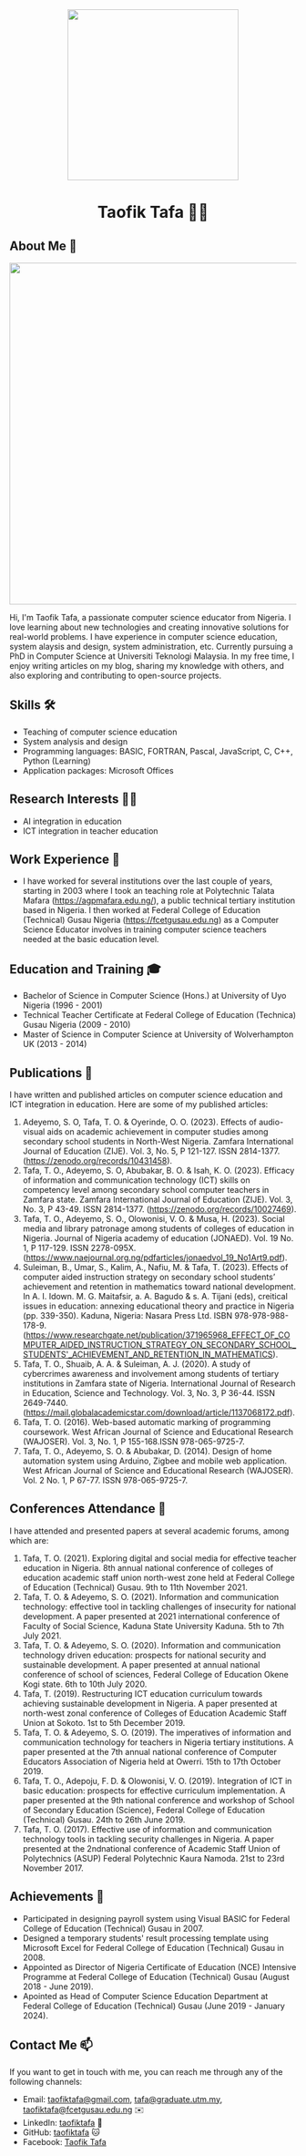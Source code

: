 

<div align="center"><img src="https://github.com/taofiktafa/taofiktafa/assets/162001740/423fb7dd-740b-432f-90a4-c2b3ef7bca33" width="300"></div>
<h1 align="center">Taofik Tafa 👨‍💻</h1>

## About Me 🚀
<div align="center"><img src="https://github.com/taofiktafa/BDM/assets/51344005/ffaa458f-d247-48f9-86f6-c4f88ebefaa5" width="600" /></div>

Hi, I'm Taofik Tafa, a passionate computer science educator from Nigeria. I love learning about new technologies and creating innovative solutions for real-world problems. I have experience in computer science education, system alaysis and design,  system administration, etc. Currently pursuing a PhD in Computer Science at Universiti Teknologi Malaysia. In my free time, I enjoy writing articles on my blog, sharing my knowledge with others, and also exploring and contributing to open-source projects.

## Skills 🛠️

- Teaching of computer science education
- System analysis and design
- Programming languages: BASIC, FORTRAN, Pascal, JavaScript, C, C++, Python (Learning)
- Application packages: Microsoft Offices

## Research Interests 👨‍💻
-  AI integration in education
-  ICT integration in teacher education

## Work Experience 💼

- I have worked for several institutions over the last couple of years, starting in 2003 where I took an teaching role at Polytechnic Talata Mafara (https://agpmafara.edu.ng/), a public technical tertiary institution based in Nigeria. I then worked at Federal College of Education (Technical) Gusau Nigeria (https://fcetgusau.edu.ng) as a Computer Science Educator involves in training computer science teachers needed at the basic education level.

## Education and Training 🎓

- Bachelor of Science in Computer Science (Hons.) at University of Uyo Nigeria (1996 - 2001)
- Technical Teacher Certificate at Federal College of Education (Technica) Gusau Nigeria (2009 - 2010)
- Master of Science in Computer Science at University of Wolverhampton UK (2013 - 2014)

## Publications 📝

I have written and published articles on computer science education and ICT integration in education. Here are some of my published articles:

1.	Adeyemo, S. O, Tafa, T. O. & Oyerinde, O. O. (2023). Effects of audio-visual aids on academic achievement in computer studies among secondary school students in North-West Nigeria. Zamfara International Journal of Education (ZIJE). Vol. 3, No. 5, P 121-127. ISSN 2814-1377. (https://zenodo.org/records/10431458).
2.	Tafa, T. O., Adeyemo, S. O, Abubakar, B. O. & Isah, K. O. (2023). Efficacy of information and communication technology (ICT) skills on competency level among secondary school computer teachers in Zamfara state. Zamfara International Journal of Education (ZIJE). Vol. 3, No. 3, P 43-49. ISSN 2814-1377. (https://zenodo.org/records/10027469).
3.	Tafa, T. O., Adeyemo, S. O., Olowonisi, V. O. & Musa, H. (2023). Social media and library patronage among students of colleges of education in Nigeria. Journal of Nigeria academy of education (JONAED). Vol. 19 No. 1, P 117-129.  ISSN 2278-095X. (https://www.naejournal.org.ng/pdfarticles/jonaedvol_19_No1Art9.pdf).
4.	Suleiman, B., Umar, S., Kalim, A., Nafiu, M. & Tafa, T. (2023). Effects of computer aided instruction strategy on secondary school students’ achievement and retention in mathematics toward national development. In A. I. Idown. M. G. Maitafsir, a. A. Bagudo & s. A. Tijani (eds), creitical issues in education: annexing educational theory and practice in Nigeria (pp. 339-350). Kaduna, Nigeria: Nasara Press Ltd. ISBN 978-978-988-178-9. (https://www.researchgate.net/publication/371965968_EFFECT_OF_COMPUTER_AIDED_INSTRUCTION_STRATEGY_ON_SECONDARY_SCHOOL_STUDENTS'_ACHIEVEMENT_AND_RETENTION_IN_MATHEMATICS).
5.	Tafa, T. O., Shuaib, A. A. & Suleiman, A. J. (2020). A study of cybercrimes awareness and involvement among students of tertiary institutions in Zamfara state of Nigeria. International Journal of Research in Education, Science and Technology. Vol. 3, No. 3, P 36-44. ISSN 2649-7440. (https://mail.globalacademicstar.com/download/article/1137068172.pdf).
6.	Tafa, T. O. (2016). Web-based automatic marking of programming coursework. West African Journal of Science and Educational Research (WAJOSER). Vol. 3, No. 1, P 155-168.ISSN 978-065-9725-7.
7.	Tafa, T. O., Adeyemo, S. O. & Abubakar, D. (2014). Design of home automation system using Arduino, Zigbee and mobile web application. West African Journal of Science and Educational Research (WAJOSER). Vol. 2 No. 1, P 67-77. ISSN 978-065-9725-7.


## Conferences Attendance 📝
I have attended and presented papers at several academic forums, among which are:

1.	Tafa, T. O. (2021). Exploring digital and social media for effective teacher education in Nigeria. 8th annual national conference of colleges of education academic staff union north-west zone held at Federal College of Education (Technical) Gusau. 9th to 11th November 2021.
2.	Tafa, T. O. & Adeyemo, S. O. (2021). Information and communication technology: effective tool in tackling challenges of insecurity for national development.  A paper presented at 2021 international conference of Faculty of Social Science, Kaduna State University Kaduna. 5th to 7th July 2021.
3.	Tafa, T. O. & Adeyemo, S. O. (2020). Information and communication technology driven education: prospects for national security and sustainable development. A paper presented at annual national conference of school of sciences, Federal College of Education Okene Kogi state. 6th to 10th July 2020.
4.	Tafa, T. (2019). Restructuring ICT education curriculum towards achieving sustainable development in Nigeria. A paper presented at north-west zonal conference of Colleges of Education Academic Staff Union at Sokoto. 1st to 5th December 2019.
5.	Tafa, T. O. & Adeyemo, S. O. (2019). The imperatives of information and communication technology for teachers in Nigeria tertiary institutions. A paper presented at the 7th annual national conference of Computer Educators Association of Nigeria held at Owerri. 15th to 17th October 2019.
6.	Tafa, T. O., Adepoju, F. D. & Olowonisi, V. O. (2019). Integration of ICT in basic education: prospects for effective curriculum implementation. A paper presented at the 9th national conference and workshop of School of Secondary Education (Science), Federal College of Education (Technical) Gusau. 24th to 26th June 2019.
7.	Tafa, T. O. (2017). Effective use of information and communication technology tools in tackling security challenges in Nigeria. A paper presented at the 2ndnational conference of Academic Staff Union of Polytechnics (ASUP) Federal Polytechnic Kaura Namoda. 21st to 23rd November 2017.

## Achievements 💼
-  Participated in designing payroll system using Visual BASIC for Federal College of Education (Technical) Gusau in 2007. 
-  Designed a temporary students' result processing template using Microsoft Excel for Federal College of Education (Technical) Gusau in 2008.
-  Appointed as Director of Nigeria Certificate of Education (NCE) Intensive Programme at Federal College of Education (Technical) Gusau (August 2018 - June 2019).
-  Apointed as Head of Computer Science Education Department at Federal College of Education (Technical) Gusau (June 2019 - January 2024).

## Contact Me 📫

If you want to get in touch with me, you can reach me through any of the following channels:

- Email: taofiktafa@gmail.com, tafa@graduate.utm.my, taofiktafa@fcetgusau.edu.ng ✉️
- LinkedIn: [taofiktafa](https://www.linkedin.com/in/taofiktafa/) 💼
- GitHub: [taofiktafa](https://github.com/taofiktafa) 🐱
- Facebook: [Taofik Tafa](https://www.facebook.com/taofiktafa) 




